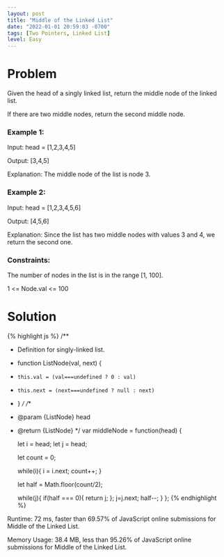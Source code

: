 ```yaml
---
layout: post
title: "Middle of the Linked List"
date: "2022-01-01 20:59:03 -0700"
tags: [Two Pointers, Linked List]
level: Easy
---
```


# Problem

Given the head of a singly linked list, return the middle node of the linked list.

If there are two middle nodes, return the second middle node.

 

### Example 1:


Input: head = [1,2,3,4,5]

Output: [3,4,5]

Explanation: The middle node of the list is node 3.

### Example 2:


Input: head = [1,2,3,4,5,6]

Output: [4,5,6]

Explanation: Since the list has two middle nodes with values 3 and 4, we return the second one.
 

### Constraints:

The number of nodes in the list is in the range [1, 100].

1 <= Node.val <= 100

# Solution 

{% highlight js %}
/**
 * Definition for singly-linked list.
 * function ListNode(val, next) {
 *     this.val = (val===undefined ? 0 : val)
 *     this.next = (next===undefined ? null : next)
 * }
 */
/**
 * @param {ListNode} head
 * @return {ListNode}
 */
var middleNode = function(head) {
    
    let i = head;
    let j = head;
    
    let count = 0;
    
    while(i){
        i = i.next;
        count++;
    }
    
    let half = Math.floor(count/2);
    
    while(j){
        if(half === 0){
            return j;
        };
        j=j.next;
        half--;
    }
};
{% endhighlight %}

Runtime: 72 ms, faster than 69.57% of JavaScript online submissions for Middle of the Linked List.

Memory Usage: 38.4 MB, less than 95.26% of JavaScript online submissions for Middle of the Linked List.
